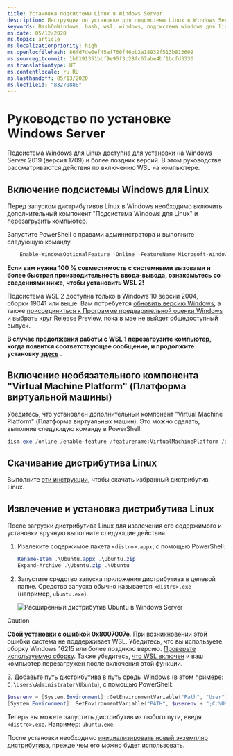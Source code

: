 ```yaml
---
title: Установка подсистемы Linux в Windows Server
description: Инструкции по установке для подсистемы Linux в Windows Server.
keywords: BashOnWindows, bash, wsl, windows, подсистема windows для linux, windowssubsystem, ubuntu, windows server
ms.date: 05/12/2020
ms.topic: article
ms.localizationpriority: high
ms.openlocfilehash: 86fd7de0ef45af760f46bb2a18932f513b813609
ms.sourcegitcommit: 1b6191351bbf9e95f3c28fc67abe4bf1bcfd3336
ms.translationtype: HT
ms.contentlocale: ru-RU
ms.lasthandoff: 05/13/2020
ms.locfileid: "83270888"
---
```

# <a name="windows-server-installation-guide"></a>Руководство по установке Windows Server

Подсистема Windows для Linux доступна для установки на Windows Server 2019 (версия 1709) и более поздних версий. В этом руководстве рассматриваются действия по включению WSL на компьютере.

## <a name="enable-the-windows-subsystem-for-linux"></a>Включение подсистемы Windows для Linux

Перед запуском дистрибутивов Linux в Windows необходимо включить дополнительный компонент "Подсистема Windows для Linux" и перезагрузить компьютер.

Запустите PowerShell с правами администратора и выполните следующую команду.

```powershell
    Enable-WindowsOptionalFeature -Online -FeatureName Microsoft-Windows-Subsystem-Linux

```

**Если вам нужна 100 % совместимость с системными вызовами и более быстрая производительность ввода-вывода, ознакомьтесь со сведениями ниже, чтобы установить WSL 2!**

Подсистема WSL 2 доступна только в Windows 10 версии 2004, сборки 19041 или выше. Вам потребуется [обновить версию Windows](ms-settings:windowsupdate), а также [присоединиться к Программе предварительной оценки Windows](https://insider.windows.com/insidersigninboth/) и выбрать круг Release Preview, пока в мае не выйдет общедоступный выпуск.

**В случае продолжения работы с WSL 1 перезагрузите компьютер, когда появится соответствующее сообщение, и продолжите установку [здесь](./install-on-server.md#download-a-linux-distribution)** .

## <a name="enable-the-virtual-machine-platform-optional-component"></a>Включение необязательного компонента "Virtual Machine Platform" (Платформа виртуальной машины)

Убедитесь, что установлен дополнительный компонент "Virtual Machine Platform" (Платформа виртуальных машин). Это можно сделать, выполнив следующую команду в PowerShell:

```powershell
dism.exe /online /enable-feature /featurename:VirtualMachinePlatform /all /norestart
```

## <a name="download-a-linux-distribution"></a>Скачивание дистрибутива Linux

Выполните [эти инструкции](install-manual.md), чтобы скачать избранный дистрибутив Linux.

## <a name="extract-and-install-a-linux-distribution"></a>Извлечение и установка дистрибутива Linux

После загрузки дистрибутива Linux для извлечения его содержимого и установки вручную выполните следующие действия.

1. Извлеките содержимое пакета `<distro>.appx`, с помощью PowerShell:

    ```powershell
    Rename-Item .\Ubuntu.appx .\Ubuntu.zip
    Expand-Archive .\Ubuntu.zip .\Ubuntu
    ```

2. Запустите средство запуска приложения дистрибутива в целевой папке. Средство запуска обычно называется `<distro>.exe` (например, `ubuntu.exe`).

    ![Расширенный дистрибутив Ubuntu в Windows Server](media/server-appx-expand.png)

> [!CAUTION]
> **Сбой установки с ошибкой 0x8007007e**. При возникновении этой ошибки система не поддерживает WSL. Убедитесь, что вы используете сборку Windows 16215 или более позднюю версию. [Проверьте используемую сборку](troubleshooting.md#check-your-build-number). Также убедитесь, [что WSL включен](troubleshooting.md#confirm-wsl-is-enabled) и ваш компьютер перезагружен после включения этой функции.  

3. Добавьте путь дистрибутива в путь среды Windows (в этом примере: `C:\Users\Administrator\Ubuntu`), с помощью PowerShell:

```powershell
$userenv = [System.Environment]::GetEnvironmentVariable("Path", "User")
[System.Environment]::SetEnvironmentVariable("PATH", $userenv + ";C:\Users\Administrator\Ubuntu", "User")
```

Теперь вы можете запустить дистрибутив из любого пути, введя `<distro>.exe`. Например: `ubuntu.exe`.

После установки необходимо [инициализировать новый экземпляр дистрибутива](initialize-distro.md), прежде чем его можно будет использовать.

